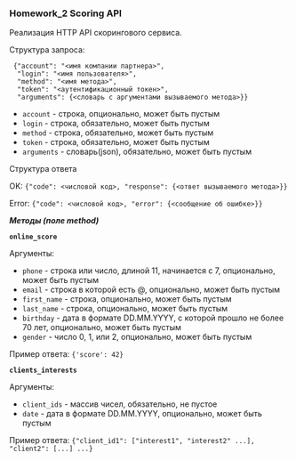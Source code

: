 ### Homework_2 Scoring API

Реализация HTTP API скорингового сервиса.

Структура запроса:
```
 {"account": "<имя компании партнера>",
  "login": "<имя пользователя>",
  "method": "<имя метода>",
  "token": "<аутентификационный токен>",
  "arguments": {<словарь с аргументами вызываемого метода>}}
```

* `account` - строка, опционально, может быть пустым
* `login` - строка, обязательно, может быть пустым
* `method` - строка, обязательно, может быть пустым
* `token` - строка, обязательно, может быть пустым
* `arguments` - словарь(json), обязательно, может быть пустым

Структура ответа

OK:
`{"code": <числовой код>, "response": {<ответ вызываемого метода>}}`

Error:
`{"code": <числовой код>, "error": {<сообщение об ошибке>}}`


***Методы (поле method)***

__`online_score`__

Аргументы:

* `phone` - строка или число, длиной 11, начинается с 7, опционально, может быть пустым
* `email` - строка в которой есть @, опционально, может быть пустым
* `first_name` - строка, опционально, может быть пустым
* `last_name` - строка, опционально, может быть пустым
* `birthday` - дата в формате DD.MM.YYYY, c которой прошло не более 70 лет, опционально, может быть пустым
* `gender` - число 0, 1, или 2, опционально, может быть пустым

Пример ответа:
`{'score': 42}`


__`clients_interests`__

Аргументы:

* `client_ids` - массив чисел, обязательно, не пустое
* `date` - дата в формате DD.MM.YYYY, опционально, может быть пустым

Пример ответа:
`{"client_id1": ["interest1", "interest2" ...], "client2": [...] ...}`
